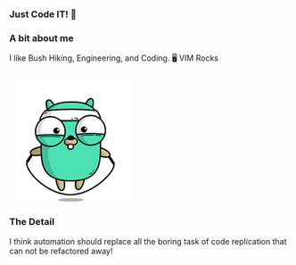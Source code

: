 ### Just Code IT! 👋

### A bit about me

I like Bush Hiking, Engineering, and Coding. 🖥️  VIM Rocks 

![gopher ](./skipper.png)

### The Detail
I think automation should replace all the boring task of code replication that can not be refactored away!


